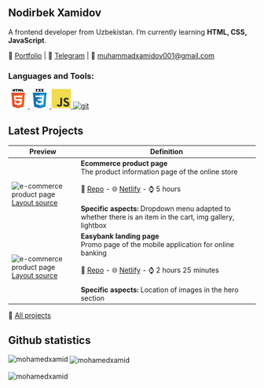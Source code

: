 ## Nodirbek Xamidov
A frontend developer from Uzbekistan.  I’m currently learning **HTML, CSS, JavaScript**.

💼 <a href="https://mohamedxamid.uz" target="_blank">Portfolio</a> | 💬 <a href="https://t.me/mohamedxamid" target="_blank">Telegram</a> | 📧 muhammadxamidov001@gmail.com

<h3 align="left">Languages and Tools:</h3>
<p align="left"> <a href="https://www.w3.org/html/" target="_blank" rel="noreferrer"> <img src="https://raw.githubusercontent.com/devicons/devicon/master/icons/html5/html5-original-wordmark.svg" alt="html5" width="40" height="40"/> </a> <a href="https://www.w3schools.com/css/" target="_blank" rel="noreferrer"> <img src="https://raw.githubusercontent.com/devicons/devicon/master/icons/css3/css3-original-wordmark.svg" alt="css3" width="40" height="40"/> <a href="https://developer.mozilla.org/en-US/docs/Web/JavaScript" target="_blank" rel="noreferrer"> <img src="https://raw.githubusercontent.com/devicons/devicon/master/icons/javascript/javascript-original.svg" alt="javascript" width="40" height="40"/> </a> </a> <a href="https://git-scm.com/" target="_blank" rel="noreferrer"> <img src="https://www.vectorlogo.zone/logos/git-scm/git-scm-icon.svg" alt="git" width="40" height="40"/> </a> </p>

## Latest Projects

| Preview | Definition |
|---|---|
| <img src="https://res.cloudinary.com/dz209s6jk/image/upload/f_auto,q_auto,w_475/Challenges/fhzpdnabrek50hvhftnl.jpg" alt="e-commerce product page" width="250" /><br>[Layout source](https://www.frontendmentor.io/challenges/ecommerce-product-page-UPsZ9MJp6) | **Ecommerce product page**<br>The product information page of the online store<br><br>🧾 [Repo](https://github.com/mohamedxamid/sneakers-ecommerce-product-page) - 🌐 [Netlify](https://mnx-sneakers.netlify.app/) - ⌚ 5 hours<br><br>**Specific aspects:** Dropdown menu adapted to whether there is an item in the cart, img gallery, lightbox |
| <img src="https://res.cloudinary.com/dz209s6jk/image/upload/f_auto,q_auto,w_475/Challenges/o4iyywkwjc31epcmsmyo.jpg" alt="e-commerce product page" width="250" /><br>[Layout source](https://www.frontendmentor.io/challenges/easybank-landing-page-WaUhkoDN) | **Easybank landing page**<br>Promo page of the mobile application for online banking<br><br>🧾 [Repo](https://github.com/mohamedxamid/easy-bank) - 🌐 [Netlify](https://mnx-easy-bank.netlify.app/) - ⌚ 2 hours 25 minutes<br><br>**Specific aspects:** Location of images in the hero section |

💼 <a href="https://mohamedxamid.uz" target="_blank">All projects</a>


## Github statistics
<p><img align="left" src="https://github-readme-stats.vercel.app/api/top-langs?username=mohamedxamid&show_icons=true&locale=en&layout=compact" alt="mohamedxamid" /></p>

<p>&nbsp;<img align="center" src="https://github-readme-stats.vercel.app/api?username=mohamedxamid&show_icons=true&locale=en" alt="mohamedxamid" /></p>

<p><img align="center" src="https://github-readme-streak-stats.herokuapp.com/?user=mohamedxamid&" alt="mohamedxamid" /></p>
